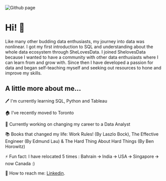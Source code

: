 
![Github page](https://user-images.githubusercontent.com/88034960/158095554-9cd8a333-86c1-420b-9cb2-113014abcafa.png)



# Hi! 👋

Like many other budding data enthusiasts, my journey into data was nonlinear. I got my first introduction to SQL and understanding about the whole data ecosystem through SheLovesData. I joined ShelovesData because I wanted to have a community with other data enthusiasts where I can learn from and grow with. Since then I have developed a passion for data and began self-teaching myself and seeking out resources to hone and improve my skills.


## A little more about me...

🖊️ I'm currently learning SQL, Python and Tableau

🏠 I've recently moved to Toronto

🎯 Currently working on changing my career to a Data Analyst

📚 Books that changed my life: Work Rules! (By Laszlo Bock), The Effective Engineer (By Edmund Lau) & The Hard Thing About Hard Things (By Ben Horowitz)

⚡ Fun fact: I have relocated 5 times : Bahrain 🡪 India 🡪 USA 🡪 Singapore 🡪  now Canada :)
              


💬 How to reach me: [Linkedin](https://www.linkedin.com/in/jainiejose).

